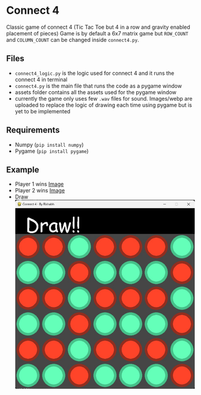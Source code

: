 # Connect 4

Classic game of connect 4 (Tic Tac Toe but 4 in a row and gravity enabled placement of pieces)
Game is by default a 6x7 matrix game but `ROW_COUNT` and `COLUMN_COUNT` can be changed inside `connect4.py`.

## Files

- `connect4_logic.py` is the logic used for connect 4 and it runs the connect 4 in terminal
- `connect4.py` is the main file that runs the code as a pygame window
- assets folder contains all the assets used for the pygame window
- currently the game only uses few `.wav` files for sound. Images/webp are uploaded to replace the logic of drawing each time using pygame but is yet to be implemented

## Requirements
- Numpy (`pip install numpy`)
- Pygame (`pip install pygame`)

## Example

- Player 1 wins
  [Image]()
- Player 2 wins
  [Image]()
- Draw
  ![Image](https://github.com/Rishabh4Jakhar/connect4/blob/main/assets/imgs/draw.jpeg?raw=True)
